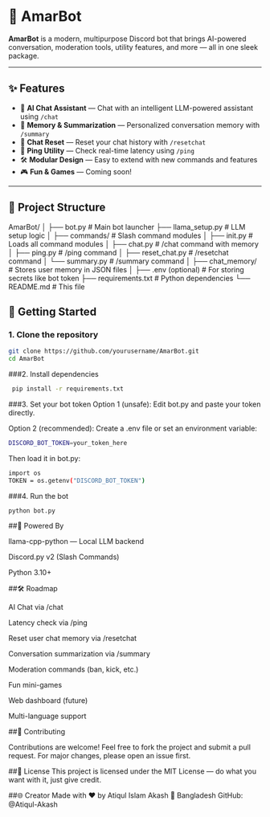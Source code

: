 # 🤖 AmarBot

**AmarBot** is a modern, multipurpose Discord bot that brings AI-powered conversation, moderation tools, utility features, and more — all in one sleek package.

---

## ✨ Features

- 💬 **AI Chat Assistant** — Chat with an intelligent LLM-powered assistant using `/chat`
- 🧠 **Memory & Summarization** — Personalized conversation memory with `/summary`
- 🧹 **Chat Reset** — Reset your chat history with `/resetchat`
- 📶 **Ping Utility** — Check real-time latency using `/ping`
- 🛠️ **Modular Design** — Easy to extend with new commands and features
- 🎮 **Fun & Games** — Coming soon!

---

## 📁 Project Structure
AmarBot/
│
├── bot.py # Main bot launcher
├── llama_setup.py # LLM setup logic
│
├── commands/ # Slash command modules
│ ├── init.py # Loads all command modules
│ ├── chat.py # /chat command with memory
│ ├── ping.py # /ping command
│ ├── reset_chat.py # /resetchat command
│ └── summary.py # /summary command
│
├── chat_memory/ # Stores user memory in JSON files
│
├── .env (optional) # For storing secrets like bot token
├── requirements.txt # Python dependencies
└── README.md # This file

## 🚀 Getting Started

### 1. Clone the repository

```bash
git clone https://github.com/yourusername/AmarBot.git
cd AmarBot
```
###2. Install dependencies
```bash
 pip install -r requirements.txt
```
###3. Set your bot token
Option 1 (unsafe):
Edit bot.py and paste your token directly.

Option 2 (recommended):
Create a .env file or set an environment variable:

```bash
DISCORD_BOT_TOKEN=your_token_here
```
Then load it in bot.py:
```bash
import os
TOKEN = os.getenv("DISCORD_BOT_TOKEN")
```
###4. Run the bot
```bash
python bot.py
```

##🧠 Powered By

llama-cpp-python — Local LLM backend

Discord.py v2 (Slash Commands)

Python 3.10+


##🛠️ Roadmap

 AI Chat via /chat

 Latency check via /ping

 Reset user chat memory via /resetchat

 Conversation summarization via /summary

 Moderation commands (ban, kick, etc.)

 Fun mini-games

 Web dashboard (future)

 Multi-language support


##🤝 Contributing

Contributions are welcome! Feel free to fork the project and submit a pull request. For major changes, please open an issue first.


##📄 License
This project is licensed under the MIT License — do what you want with it, just give credit.


##🌐 Creator
Made with ❤️ by Atiqul Islam Akash
📍 Bangladesh
GitHub: @Atiqul-Akash

